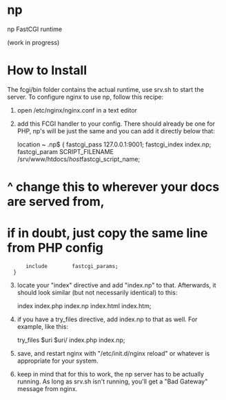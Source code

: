 np
==

np FastCGI runtime

(work in progress)

How to Install
==

The fcgi/bin folder contains the actual runtime, use srv.sh to start the server. To configure nginx to use np, follow this 
recipe:

1) open /etc/nginx/nginx.conf in a text editor
2) add this FCGI handler to your config. There should already be one for PHP, np's will be just the same and you can add it 
directly below that:

      location ~ \.np$ {
          fastcgi_pass   127.0.0.1:9001;
          fastcgi_index  index.np;
          fastcgi_param  SCRIPT_FILENAME  /srv/www/htdocs/$host$fastcgi_script_name;
#                                         ^ change this to wherever your docs are served from,
#                                           if in doubt, just copy the same line from PHP config
          include        fastcgi_params;
      }

3) locate your "index" directive and add "index.np" to that. Afterwards, it should look similar (but not necessarily identical) 
to this:

      index  index.php index.np index.html index.htm;

4) if you have a try_files directive, add index.np to that as well. For example, like this:

      try_files $uri $uri/ index.php index.np;

5) save, and restart nginx with "/etc/init.d/nginx reload" or whatever is appropriate for your system.

6) keep in mind that for this to work, the np server has to be actually running. As long as srv.sh isn't running, you'll get a 
"Bad Gateway" message from nginx.


